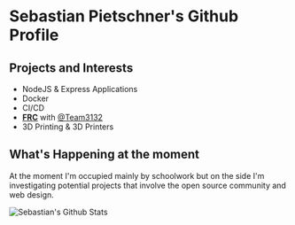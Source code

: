 # Sebastian Pietschner's Github Profile

## Projects and Interests

- NodeJS & Express Applications
- Docker
- CI/CD
- **[FRC](https://www.firstinspires.org/robotics/frc)** with [@Team3132](https://github.com/Team3132)
- 3D Printing & 3D Printers

## What's Happening at the moment

At the moment I'm occupied mainly by schoolwork but on the side I'm investigating potential projects that involve the open source community and web design.

![Sebastian's Github Stats](https://github-readme-stats.vercel.app/api?username=sebasptsch&count_private=true)
